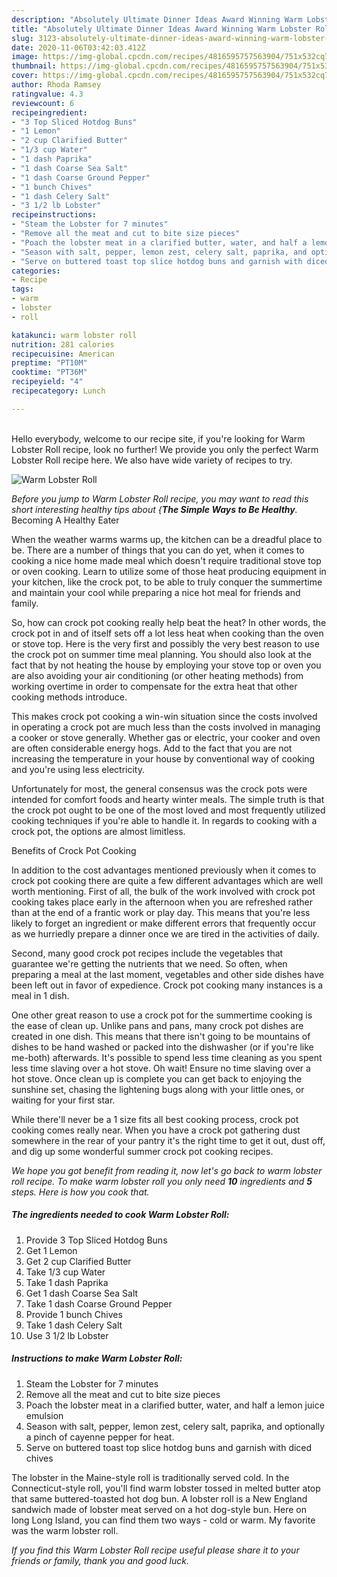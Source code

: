 ```yaml
---
description: "Absolutely Ultimate Dinner Ideas Award Winning Warm Lobster Roll"
title: "Absolutely Ultimate Dinner Ideas Award Winning Warm Lobster Roll"
slug: 3123-absolutely-ultimate-dinner-ideas-award-winning-warm-lobster-roll
date: 2020-11-06T03:42:03.412Z
image: https://img-global.cpcdn.com/recipes/4816595757563904/751x532cq70/warm-lobster-roll-recipe-main-photo.jpg
thumbnail: https://img-global.cpcdn.com/recipes/4816595757563904/751x532cq70/warm-lobster-roll-recipe-main-photo.jpg
cover: https://img-global.cpcdn.com/recipes/4816595757563904/751x532cq70/warm-lobster-roll-recipe-main-photo.jpg
author: Rhoda Ramsey
ratingvalue: 4.3
reviewcount: 6
recipeingredient:
- "3 Top Sliced Hotdog Buns"
- "1 Lemon"
- "2 cup Clarified Butter"
- "1/3 cup Water"
- "1 dash Paprika"
- "1 dash Coarse Sea Salt"
- "1 dash Coarse Ground Pepper"
- "1 bunch Chives"
- "1 dash Celery Salt"
- "3 1/2 lb Lobster"
recipeinstructions:
- "Steam the Lobster for 7 minutes"
- "Remove all the meat and cut to bite size pieces"
- "Poach the lobster meat in a clarified butter, water, and half a lemon juice emulsion"
- "Season with salt, pepper, lemon zest, celery salt, paprika, and optionally a pinch of cayenne pepper for heat."
- "Serve on buttered toast top slice hotdog buns and garnish with diced chives"
categories:
- Recipe
tags:
- warm
- lobster
- roll

katakunci: warm lobster roll 
nutrition: 281 calories
recipecuisine: American
preptime: "PT10M"
cooktime: "PT36M"
recipeyield: "4"
recipecategory: Lunch

---
```

<br>
Hello everybody, welcome to our recipe site, if you're looking for Warm Lobster Roll recipe, look no further! We provide you only the perfect Warm Lobster Roll recipe here. We also have wide variety of recipes to try.
<br>


![Warm Lobster Roll](https://img-global.cpcdn.com/recipes/4816595757563904/751x532cq70/warm-lobster-roll-recipe-main-photo.jpg)

<i>Before you jump to Warm Lobster Roll recipe, you may want to read this short interesting healthy tips about {<strong>The Simple Ways to Be Healthy</strong>.</i>
Becoming A Healthy Eater


When the weather warms warms up, the kitchen can be a dreadful place to be. There are a number of things that you can do yet, when it comes to cooking a nice home made meal which doesn't require traditional stove top or oven cooking. Learn to utilize some of those heat producing equipment in your kitchen, like the crock pot, to be able to truly conquer the summertime and maintain your cool while preparing a nice hot meal for friends and family.

So, how can crock pot cooking really help beat the heat? In other words, the crock pot in and of itself sets off a lot less heat when cooking than the oven or stove top. Here is the very first and possibly the very best reason to use the crock pot on summer time meal planning. You should also look at the fact that by not heating the house by employing your stove top or oven you are also avoiding your air conditioning (or other heating methods) from working overtime in order to compensate for the extra heat that other cooking methods introduce.

This makes crock pot cooking a win-win situation since the costs involved in operating a crock pot are much less than the costs involved in managing a cooker or stove generally. Whether gas or electric, your cooker and oven are often considerable energy hogs. Add to the fact that you are not increasing the temperature in your house by conventional way of cooking and you're using less electricity.

Unfortunately for most, the general consensus was the crock pots were intended for comfort foods and hearty winter meals.  The simple truth is that the crock pot ought to be one of the most loved and most frequently utilized cooking techniques if you're able to handle it. In regards to cooking with a crock pot, the options are almost limitless.  

Benefits of Crock Pot Cooking

In addition to the cost advantages mentioned previously when it comes to crock pot cooking there are quite a few different advantages which are well worth mentioning. First of all, the bulk of the work involved with crock pot cooking takes place early in the afternoon when you are refreshed rather than at the end of a frantic work or play day. This means that you're less likely to forget an ingredient or make different errors that frequently occur as we hurriedly prepare a dinner once we are tired in the activities of daily.

Second, many good crock pot recipes include the vegetables that guarantee we're getting the nutrients that we need. So often, when preparing a meal at the last moment, vegetables and other side dishes have been left out in favor of expedience. Crock pot cooking many instances is a meal in 1 dish.

One other great reason to use a crock pot for the summertime cooking is the ease of clean up.  Unlike pans and pans, many crock pot dishes are created in one dish. This means that there isn't going to be mountains of dishes to be hand washed or packed into the dishwasher (or if you're like me-both) afterwards. It's possible to spend less time cleaning as you spent less time slaving over a hot stove. Oh wait! Ensure no time slaving over a hot stove. Once clean up is complete you can get back to enjoying the sunshine set, chasing the lightening bugs along with your little ones, or waiting for your first star.

While there'll never be a 1 size fits all best cooking process, crock pot cooking comes really near. When you have a crock pot gathering dust somewhere in the rear of your pantry it's the right time to get it out, dust off, and dig up some wonderful summer crock pot cooking recipes.


<i>We hope you got benefit from reading it, now let's go back to warm lobster roll recipe. To make warm lobster roll you only need <strong>10</strong> ingredients and <strong>5</strong> steps. Here is how you cook that.
</i>

##### The ingredients needed to cook Warm Lobster Roll:

1. Provide 3 Top Sliced Hotdog Buns
1. Get 1 Lemon
1. Get 2 cup Clarified Butter
1. Take 1/3 cup Water
1. Take 1 dash Paprika
1. Get 1 dash Coarse Sea Salt
1. Take 1 dash Coarse Ground Pepper
1. Provide 1 bunch Chives
1. Take 1 dash Celery Salt
1. Use 3 1/2 lb Lobster


##### Instructions to make Warm Lobster Roll:

1. Steam the Lobster for 7 minutes
1. Remove all the meat and cut to bite size pieces
1. Poach the lobster meat in a clarified butter, water, and half a lemon juice emulsion
1. Season with salt, pepper, lemon zest, celery salt, paprika, and optionally a pinch of cayenne pepper for heat.
1. Serve on buttered toast top slice hotdog buns and garnish with diced chives


The lobster in the Maine-style roll is traditionally served cold. In the Connecticut-style roll, you&#39;ll find warm lobster tossed in melted butter atop that same buttered-toasted hot dog bun. A lobster roll is a New England sandwich made of lobster meat served on a hot dog-style bun. Here on long Long Island, you can find them two ways - cold or warm. My favorite was the warm lobster roll. 

<i>If you find this Warm Lobster Roll recipe useful please share it to your friends or family, thank you and good luck.</i>
